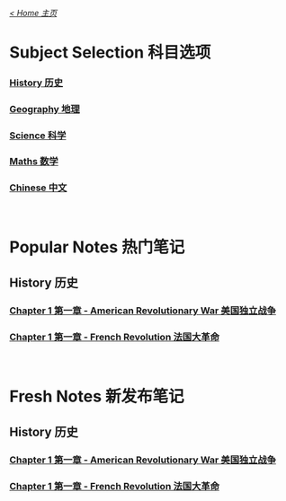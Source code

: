 ###### [< Home 主页](https://jcjovi.github.io)
# Subject Selection 科目选项
### [History 历史](https://jcjovi.github.io/subjects/historyindex)
### [Geography 地理](https://jcjovi.github.io/subjects/geographyindex)
### [Science 科学](https://jcjovi.github.io/subjects/scienceindex)
### [Maths 数学](https://jcjovi.github.io/subjects/mathsindex)
### [Chinese 中文](https://jcjovi.github.io/subjects/chineseindex)

<br>

# Popular Notes 热门笔记
## History 历史
### [Chapter 1 第一章 - American Revolutionary War 美国独立战争](https://jcjovi.github.io/subjects/history/chp1/americanrevolutionarywar)
### [Chapter 1 第一章 - French Revolution 法国大革命](https://jcjovi.github.io/subjects/history/chp1/frenchrevolution)

<br>

# Fresh Notes 新发布笔记
## History 历史
### [Chapter 1 第一章 - American Revolutionary War 美国独立战争](https://jcjovi.github.io/subjects/history/chp1/americanrevolutionarywar)
### [Chapter 1 第一章 - French Revolution 法国大革命](https://jcjovi.github.io/subjects/history/chp1/frenchrevolution)


